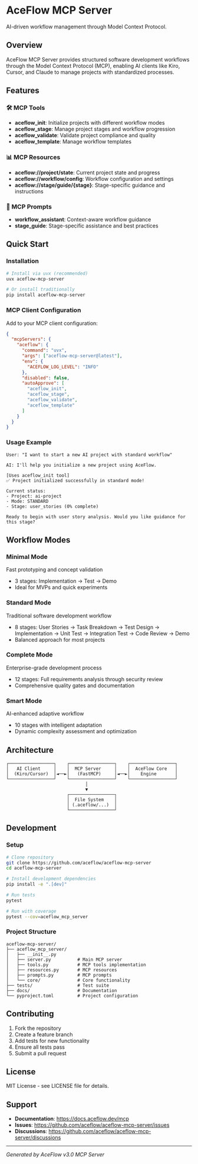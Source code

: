 # AceFlow MCP Server

AI-driven workflow management through Model Context Protocol.

## Overview

AceFlow MCP Server provides structured software development workflows through the Model Context Protocol (MCP), enabling AI clients like Kiro, Cursor, and Claude to manage projects with standardized processes.

## Features

### 🛠️ MCP Tools
- **aceflow_init**: Initialize projects with different workflow modes
- **aceflow_stage**: Manage project stages and workflow progression  
- **aceflow_validate**: Validate project compliance and quality
- **aceflow_template**: Manage workflow templates

### 📊 MCP Resources
- **aceflow://project/state**: Current project state and progress
- **aceflow://workflow/config**: Workflow configuration and settings
- **aceflow://stage/guide/{stage}**: Stage-specific guidance and instructions

### 🤖 MCP Prompts
- **workflow_assistant**: Context-aware workflow guidance
- **stage_guide**: Stage-specific assistance and best practices

## Quick Start

### Installation

```bash
# Install via uvx (recommended)
uvx aceflow-mcp-server

# Or install traditionally
pip install aceflow-mcp-server
```

### MCP Client Configuration

Add to your MCP client configuration:

```json
{
  "mcpServers": {
    "aceflow": {
      "command": "uvx",
      "args": ["aceflow-mcp-server@latest"],
      "env": {
        "ACEFLOW_LOG_LEVEL": "INFO"
      },
      "disabled": false,
      "autoApprove": [
        "aceflow_init",
        "aceflow_stage", 
        "aceflow_validate",
        "aceflow_template"
      ]
    }
  }
}
```

### Usage Example

```
User: "I want to start a new AI project with standard workflow"

AI: I'll help you initialize a new project using AceFlow.

[Uses aceflow_init tool]
✅ Project initialized successfully in standard mode!

Current status:
- Project: ai-project
- Mode: STANDARD
- Stage: user_stories (0% complete)

Ready to begin with user story analysis. Would you like guidance for this stage?
```

## Workflow Modes

### Minimal Mode
Fast prototyping and concept validation
- 3 stages: Implementation → Test → Demo
- Ideal for MVPs and quick experiments

### Standard Mode  
Traditional software development workflow
- 8 stages: User Stories → Task Breakdown → Test Design → Implementation → Unit Test → Integration Test → Code Review → Demo
- Balanced approach for most projects

### Complete Mode
Enterprise-grade development process
- 12 stages: Full requirements analysis through security review
- Comprehensive quality gates and documentation

### Smart Mode
AI-enhanced adaptive workflow
- 10 stages with intelligent adaptation
- Dynamic complexity assessment and optimization

## Architecture

```
┌─────────────────┐    ┌─────────────────┐    ┌─────────────────┐
│   AI Client     │    │  MCP Server     │    │  AceFlow Core   │
│  (Kiro/Cursor)  │◄──►│   (FastMCP)     │◄──►│    Engine       │
└─────────────────┘    └─────────────────┘    └─────────────────┘
                              │
                              ▼
                       ┌─────────────────┐
                       │  File System    │
                       │ (.aceflow/...)  │
                       └─────────────────┘
```

## Development

### Setup

```bash
# Clone repository
git clone https://github.com/aceflow/aceflow-mcp-server
cd aceflow-mcp-server

# Install development dependencies
pip install -e ".[dev]"

# Run tests
pytest

# Run with coverage
pytest --cov=aceflow_mcp_server
```

### Project Structure

```
aceflow-mcp-server/
├── aceflow_mcp_server/
│   ├── __init__.py
│   ├── server.py          # Main MCP server
│   ├── tools.py           # MCP tools implementation
│   ├── resources.py       # MCP resources
│   ├── prompts.py         # MCP prompts
│   └── core/              # Core functionality
├── tests/                 # Test suite
├── docs/                  # Documentation
└── pyproject.toml         # Project configuration
```

## Contributing

1. Fork the repository
2. Create a feature branch
3. Add tests for new functionality
4. Ensure all tests pass
5. Submit a pull request

## License

MIT License - see LICENSE file for details.

## Support

- **Documentation**: https://docs.aceflow.dev/mcp
- **Issues**: https://github.com/aceflow/aceflow-mcp-server/issues
- **Discussions**: https://github.com/aceflow/aceflow-mcp-server/discussions

---

*Generated by AceFlow v3.0 MCP Server*